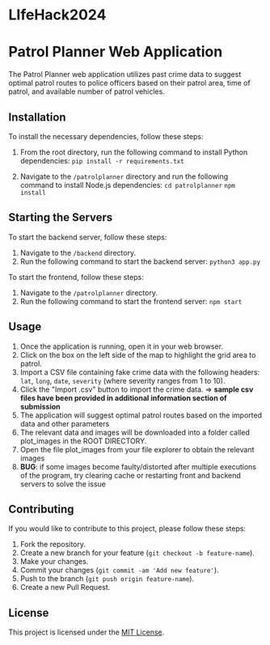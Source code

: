# LIfeHack2024
# Patrol Planner Web Application

The Patrol Planner web application utilizes past crime data to suggest optimal patrol routes to police officers based on their patrol area, time of patrol, and available number of patrol vehicles.

## Installation

To install the necessary dependencies, follow these steps:

1. From the root directory, run the following command to install Python dependencies:
   `pip install -r requirements.txt`

3. Navigate to the `/patrolplanner` directory and run the following command to install Node.js dependencies:
 `cd patrolplanner`
 `npm install`


## Starting the Servers

To start the backend server, follow these steps:

1. Navigate to the `/backend` directory.
2. Run the following command to start the backend server:
   `python3 app.py`
   
To start the frontend, follow these steps:

1. Navigate to the `/patrolplanner` directory.
2. Run the following command to start the frontend server:
   `npm start`


## Usage

1. Once the application is running, open it in your web browser.
2. Click on the box on the left side of the map to highlight the grid area to patrol.
3. Import a CSV file containing fake crime data with the following headers: `lat`, `long`, `date`, `severity` (where severity ranges from 1 to 10).
4. Click the "Import .csv" button to import the crime data. => **sample csv files have been provided in additional information section of submission**
5. The application will suggest optimal patrol routes based on the imported data and other parameters
6. The relevant data and images will be downloaded into a folder called plot_images in the ROOT DIRECTORY.
7. Open the file plot_images from your file explorer to obtain the relevant images
8. **BUG**: if some images become faulty/distorted after multiple executions of the program, try clearing cache or restarting front and backend servers to solve the issue

## Contributing

If you would like to contribute to this project, please follow these steps:

1. Fork the repository.
2. Create a new branch for your feature (`git checkout -b feature-name`).
3. Make your changes.
4. Commit your changes (`git commit -am 'Add new feature'`).
5. Push to the branch (`git push origin feature-name`).
6. Create a new Pull Request.

## License

This project is licensed under the [MIT License](LICENSE).

